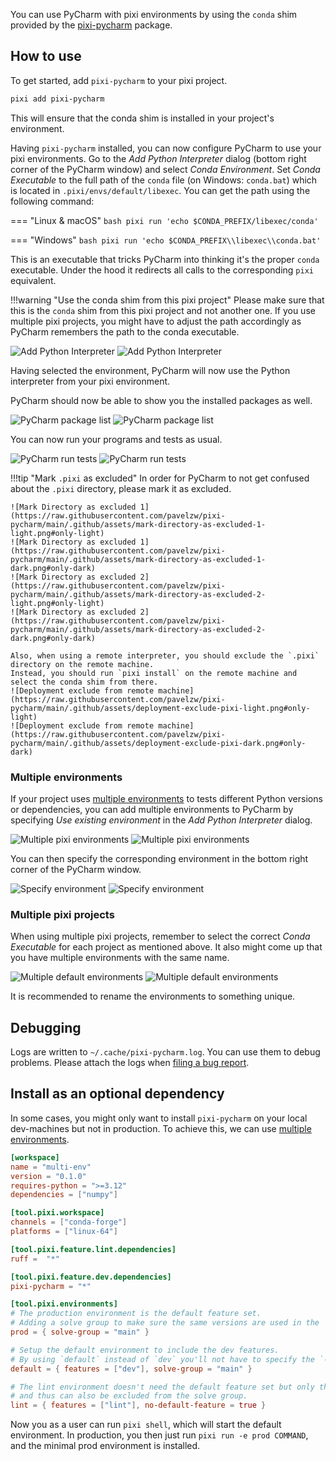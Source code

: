 
<!--
Modifications to this file are related to the README.md in https://github.com/pavelzw/pixi-pycharm,
please keep these two in sync by making a PR in both
-->

You can use PyCharm with pixi environments by using the `conda` shim provided by the [pixi-pycharm](https://github.com/pavelzw/pixi-pycharm) package.

## How to use

To get started, add `pixi-pycharm` to your pixi project.

```bash
pixi add pixi-pycharm
```

This will ensure that the conda shim is installed in your project's environment.

Having `pixi-pycharm` installed, you can now configure PyCharm to use your pixi environments.
Go to the _Add Python Interpreter_ dialog (bottom right corner of the PyCharm window) and select _Conda Environment_.
Set _Conda Executable_ to the full path of the `conda` file (on Windows: `conda.bat`) which is located in `.pixi/envs/default/libexec`.
You can get the path using the following command:

=== "Linux & macOS"
    ```bash
    pixi run 'echo $CONDA_PREFIX/libexec/conda'
    ```

=== "Windows"
    ```bash
    pixi run 'echo $CONDA_PREFIX\\libexec\\conda.bat'
    ```

This is an executable that tricks PyCharm into thinking it's the proper `conda` executable.
Under the hood it redirects all calls to the corresponding `pixi` equivalent.

!!!warning "Use the conda shim from this pixi project"
    Please make sure that this is the `conda` shim from this pixi project and not another one.
    If you use multiple pixi projects, you might have to adjust the path accordingly as PyCharm remembers the path to the conda executable.

![Add Python Interpreter](https://raw.githubusercontent.com/pavelzw/pixi-pycharm/main/.github/assets/add-conda-environment-light.png#only-light)
![Add Python Interpreter](https://raw.githubusercontent.com/pavelzw/pixi-pycharm/main/.github/assets/add-conda-environment-dark.png#only-dark)

Having selected the environment, PyCharm will now use the Python interpreter from your pixi environment.

PyCharm should now be able to show you the installed packages as well.

![PyCharm package list](https://raw.githubusercontent.com/pavelzw/pixi-pycharm/main/.github/assets/dependency-list-light.png#only-light)
![PyCharm package list](https://raw.githubusercontent.com/pavelzw/pixi-pycharm/main/.github/assets/dependency-list-dark.png#only-dark)

You can now run your programs and tests as usual.

![PyCharm run tests](https://raw.githubusercontent.com/pavelzw/pixi-pycharm/main/.github/assets/tests-light.png#only-light)
![PyCharm run tests](https://raw.githubusercontent.com/pavelzw/pixi-pycharm/main/.github/assets/tests-dark.png#only-dark)

!!!tip "Mark `.pixi` as excluded"
    In order for PyCharm to not get confused about the `.pixi` directory, please mark it as excluded.

    ![Mark Directory as excluded 1](https://raw.githubusercontent.com/pavelzw/pixi-pycharm/main/.github/assets/mark-directory-as-excluded-1-light.png#only-light)
    ![Mark Directory as excluded 1](https://raw.githubusercontent.com/pavelzw/pixi-pycharm/main/.github/assets/mark-directory-as-excluded-1-dark.png#only-dark)
    ![Mark Directory as excluded 2](https://raw.githubusercontent.com/pavelzw/pixi-pycharm/main/.github/assets/mark-directory-as-excluded-2-light.png#only-light)
    ![Mark Directory as excluded 2](https://raw.githubusercontent.com/pavelzw/pixi-pycharm/main/.github/assets/mark-directory-as-excluded-2-dark.png#only-dark)

    Also, when using a remote interpreter, you should exclude the `.pixi` directory on the remote machine.
    Instead, you should run `pixi install` on the remote machine and select the conda shim from there.
    ![Deployment exclude from remote machine](https://raw.githubusercontent.com/pavelzw/pixi-pycharm/main/.github/assets/deployment-exclude-pixi-light.png#only-light)
    ![Deployment exclude from remote machine](https://raw.githubusercontent.com/pavelzw/pixi-pycharm/main/.github/assets/deployment-exclude-pixi-dark.png#only-dark)

### Multiple environments

If your project uses [multiple environments](../../features/multi_environment.md) to tests different Python versions or dependencies, you can add multiple environments to PyCharm
by specifying _Use existing environment_ in the _Add Python Interpreter_ dialog.

![Multiple pixi environments](https://raw.githubusercontent.com/pavelzw/pixi-pycharm/main/.github/assets/python-interpreters-multi-env-light.png#only-light)
![Multiple pixi environments](https://raw.githubusercontent.com/pavelzw/pixi-pycharm/main/.github/assets/python-interpreters-multi-env-dark.png#only-dark)

You can then specify the corresponding environment in the bottom right corner of the PyCharm window.

![Specify environment](https://raw.githubusercontent.com/pavelzw/pixi-pycharm/main/.github/assets/specify-interpreter-light.png#only-light)
![Specify environment](https://raw.githubusercontent.com/pavelzw/pixi-pycharm/main/.github/assets/specify-interpreter-dark.png#only-dark)

### Multiple pixi projects

When using multiple pixi projects, remember to select the correct _Conda Executable_ for each project as mentioned above.
It also might come up that you have multiple environments with the same name.

![Multiple default environments](https://raw.githubusercontent.com/pavelzw/pixi-pycharm/main/.github/assets/multiple-default-envs-light.png#only-light)
![Multiple default environments](https://raw.githubusercontent.com/pavelzw/pixi-pycharm/main/.github/assets/multiple-default-envs-dark.png#only-dark)

It is recommended to rename the environments to something unique.

## Debugging

Logs are written to `~/.cache/pixi-pycharm.log`.
You can use them to debug problems.
Please attach the logs when [filing a bug report](https://github.com/pavelzw/pixi-pycharm/issues/new?template=bug-report.md).

## Install as an optional dependency

In some cases, you might only want to install `pixi-pycharm` on your local dev-machines but not in production.
To achieve this, we can use [multiple environments](../../features/multi_environment.md).

```toml
[workspace]
name = "multi-env"
version = "0.1.0"
requires-python = ">=3.12"
dependencies = ["numpy"]

[tool.pixi.workspace]
channels = ["conda-forge"]
platforms = ["linux-64"]

[tool.pixi.feature.lint.dependencies]
ruff =  "*"

[tool.pixi.feature.dev.dependencies]
pixi-pycharm = "*"

[tool.pixi.environments]
# The production environment is the default feature set.
# Adding a solve group to make sure the same versions are used in the `default` and `prod` environments.
prod = { solve-group = "main" }

# Setup the default environment to include the dev features.
# By using `default` instead of `dev` you'll not have to specify the `--environment` flag when running `pixi run`.
default = { features = ["dev"], solve-group = "main" }

# The lint environment doesn't need the default feature set but only the `lint` feature
# and thus can also be excluded from the solve group.
lint = { features = ["lint"], no-default-feature = true }
```

Now you as a user can run `pixi shell`, which will start the default environment.
In production, you then just run `pixi run -e prod COMMAND`, and the minimal prod environment is installed.
